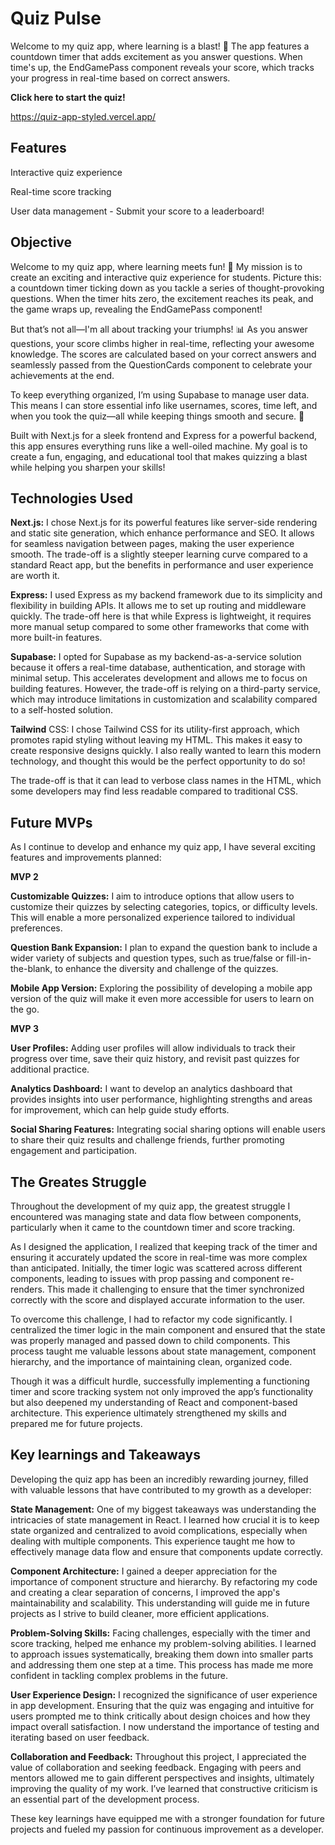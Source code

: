 # Quiz Pulse

Welcome to my quiz app, where learning is a blast! 🎉 The app features a countdown timer that adds excitement as you answer questions. When time's up, the EndGamePass component reveals your score, which tracks your progress in real-time based on correct answers.

**Click here to start the quiz!**

https://quiz-app-styled.vercel.app/

## Features

Interactive quiz experience

Real-time score tracking

User data management - Submit your score to a leaderboard!
## Objective

Welcome to my quiz app, where learning meets fun! 🎉 My mission is to create an exciting and interactive quiz experience for students. Picture this: a countdown timer ticking down as you tackle a series of thought-provoking questions. When the timer hits zero, the excitement reaches its peak, and the game wraps up, revealing the EndGamePass component!

But that’s not all—I'm all about tracking your triumphs! 📊 As you answer questions, your score climbs higher in real-time, reflecting your awesome knowledge. The scores are calculated based on your correct answers and seamlessly passed from the QuestionCards component to celebrate your achievements at the end.

To keep everything organized, I’m using Supabase to manage user data. This means I can store essential info like usernames, scores, time left, and when you took the quiz—all while keeping things smooth and secure. 🚀

Built with Next.js for a sleek frontend and Express for a powerful backend, this app ensures everything runs like a well-oiled machine. My goal is to create a fun, engaging, and educational tool that makes quizzing a blast while helping you sharpen your skills!
## Technologies Used

**Next.js:** I chose Next.js for its powerful features like server-side rendering and static site generation, which enhance performance and SEO. It allows for seamless navigation between pages, making the user experience smooth. The trade-off is a slightly steeper learning curve compared to a standard React app, but the benefits in performance and user experience are worth it.

**Express:** I used Express as my backend framework due to its simplicity and flexibility in building APIs. It allows me to set up routing and middleware quickly. The trade-off here is that while Express is lightweight, it requires more manual setup compared to some other frameworks that come with more built-in features.

**Supabase:** I opted for Supabase as my backend-as-a-service solution because it offers a real-time database, authentication, and storage with minimal setup. This accelerates development and allows me to focus on building features. However, the trade-off is relying on a third-party service, which may introduce limitations in customization and scalability compared to a self-hosted solution.

**Tailwind** CSS: I chose Tailwind CSS for its utility-first approach, which promotes rapid styling without leaving my HTML. This makes it easy to create responsive designs quickly. I also really wanted to learn this modern technology, and thought this would be the perfect opportunity to do so!

The trade-off is that it can lead to verbose class names in the HTML, which some developers may find less readable compared to traditional CSS.
## Future MVPs

As I continue to develop and enhance my quiz app, I have several exciting features and improvements planned:

**MVP 2**

**Customizable Quizzes:** I aim to introduce options that allow users to customize their quizzes by selecting categories, topics, or difficulty levels. This will enable a more personalized experience tailored to individual preferences.

**Question Bank Expansion:** I plan to expand the question bank to include a wider variety of subjects and question types, such as true/false or fill-in-the-blank, to enhance the diversity and challenge of the quizzes.

**Mobile App Version:** Exploring the possibility of developing a mobile app version of the quiz will make it even more accessible for users to learn on the go.

**MVP 3**

**User Profiles:** Adding user profiles will allow individuals to track their progress over time, save their quiz history, and revisit past quizzes for additional practice.

**Analytics Dashboard:** I want to develop an analytics dashboard that provides insights into user performance, highlighting strengths and areas for improvement, which can help guide study efforts.

**Social Sharing Features:** Integrating social sharing options will enable users to share their quiz results and challenge friends, further promoting engagement and participation.
## The Greates Struggle

Throughout the development of my quiz app, the greatest struggle I encountered was managing state and data flow between components, particularly when it came to the countdown timer and score tracking.

As I designed the application, I realized that keeping track of the timer and ensuring it accurately updated the score in real-time was more complex than anticipated. Initially, the timer logic was scattered across different components, leading to issues with prop passing and component re-renders. This made it challenging to ensure that the timer synchronized correctly with the score and displayed accurate information to the user.

To overcome this challenge, I had to refactor my code significantly. I centralized the timer logic in the main component and ensured that the state was properly managed and passed down to child components. This process taught me valuable lessons about state management, component hierarchy, and the importance of maintaining clean, organized code.

Though it was a difficult hurdle, successfully implementing a functioning timer and score tracking system not only improved the app’s functionality but also deepened my understanding of React and component-based architecture. This experience ultimately strengthened my skills and prepared me for future projects.
## Key learnings and Takeaways

Developing the quiz app has been an incredibly rewarding journey, filled with valuable lessons that have contributed to my growth as a developer:

**State Management:** One of my biggest takeaways was understanding the intricacies of state management in React. I learned how crucial it is to keep state organized and centralized to avoid complications, especially when dealing with multiple components. This experience taught me how to effectively manage data flow and ensure that components update correctly.

**Component Architecture:** I gained a deeper appreciation for the importance of component structure and hierarchy. By refactoring my code and creating a clear separation of concerns, I improved the app's maintainability and scalability. This understanding will guide me in future projects as I strive to build cleaner, more efficient applications.

**Problem-Solving Skills:** Facing challenges, especially with the timer and score tracking, helped me enhance my problem-solving abilities. I learned to approach issues systematically, breaking them down into smaller parts and addressing them one step at a time. This process has made me more confident in tackling complex problems in the future.

**User Experience Design:** I recognized the significance of user experience in app development. Ensuring that the quiz was engaging and intuitive for users prompted me to think critically about design choices and how they impact overall satisfaction. I now understand the importance of testing and iterating based on user feedback.

**Collaboration and Feedback:** Throughout this project, I appreciated the value of collaboration and seeking feedback. Engaging with peers and mentors allowed me to gain different perspectives and insights, ultimately improving the quality of my work. I’ve learned that constructive criticism is an essential part of the development process.

These key learnings have equipped me with a stronger foundation for future projects and fueled my passion for continuous improvement as a developer.
